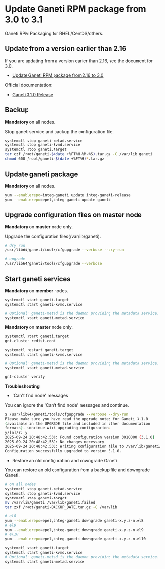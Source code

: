 # Update Ganeti RPM package from 3.0 to 3.1

Ganeti RPM Packaging for RHEL/CentOS/others.

## Update from a version earlier than 2.16

If you are updating from a version earlier than 2.16, see the document for 3.0.

- [Update Ganeti RPM package from 2.16 to 3.0](https://github.com/jfut/ganeti-rpm/blob/master/doc/update-rhel-2.16-to-3.0.rst)

Official documentation:

- [Ganeti 3.1.0 Release](https://github.com/ganeti/ganeti/releases/tag/v3.1.0)

## Backup

**Mandatory** on all nodes.

Stop ganeti service and backup the configuration file.

```bash
systemctl stop ganeti-metad.service
systemctl stop ganeti-kvmd.service
systemctl stop ganeti.target
tar czf /root/ganeti-$(date +%FT%H-%M-%S).tar.gz -C /var/lib ganeti
chmod 600 /root/ganeti-$(date +%FT%H)*.tar.gz
```

## Update ganeti package

**Mandatory** on all nodes.

```bash
yum --enablerepo=integ-ganeti update integ-ganeti-release
yum --enablerepo=epel,integ-ganeti update ganeti
```

## Upgrade configuration files on master node

**Mandatory** on **master** node only.

Upgrade the configuration files(/var/lib/ganeti).

```bash
# dry run
/usr/lib64/ganeti/tools/cfgupgrade --verbose --dry-run

# upgrade
/usr/lib64/ganeti/tools/cfgupgrade --verbose
```

## Start ganeti services

**Mandatory** on **member** nodes.

```bash
systemctl start ganeti.target
systemctl start ganeti-kvmd.service

# Optional: ganeti-metad is the daemon providing the metadata service.
systemctl start ganeti-metad.service
```

**Mandatory** on **master** node only.

```bash
systemctl start ganeti.target
gnt-cluster redist-conf

systemctl restart ganeti.target
systemctl start ganeti-kvmd.service

# Optional: ganeti-metad is the daemon providing the metadata service.
systemctl start ganeti-metad.service

gnt-cluster verify
```

**Troubleshooting**

- 'Can't find node' messages

You can ignore the 'Can't find node' messages and continue.

```bash
$ /usr/lib64/ganeti/tools/cfgupgrade --verbose --dry-run
Please make sure you have read the upgrade notes for Ganeti 3.1.0
(available in the UPGRADE file and included in other documentation
formats). Continue with upgrading configuration?
y/[n]/?: y
2025-09-24 20:48:42,530: Found configuration version 3010000 (3.1.0)
2025-09-24 20:48:42,531: No changes necessary
2025-09-24 20:48:42,531: Writing configuration file to /var/lib/ganeti/config.data
Configuration successfully upgraded to version 3.1.0.
```

- Restore an old configuration and downgrade Ganeti

You can restore an old configuration from a backup file and downgrade Ganeti.

```bash
# on all nodes
systemctl stop ganeti-metad.service
systemctl stop ganeti-kvmd.service
systemctl stop ganeti.target
mv /var/lib/ganeti /var/lib/ganeti.failed
tar zxf /root/ganeti-BACKUP_DATE.tar.gz -C /var/lib

# el8
yum --enablerepo=epel,integ-ganeti downgrade ganeti-x.y.z-n.el8
# el9
yum --enablerepo=epel,integ-ganeti downgrade ganeti-x.y.z-n.el9
# el10
yum --enablerepo=epel,integ-ganeti downgrade ganeti-x.y.z-n.el10

systemctl start ganeti.target
systemctl start ganeti-kvmd.service
# Optional: ganeti-metad is the daemon providing the metadata service.
systemctl start ganeti-metad.service
```
